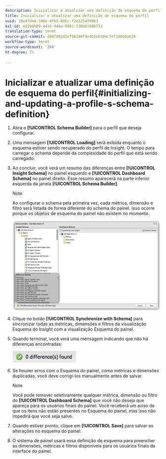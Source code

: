 ```yaml
---
description: Inicializar e atualizar uma definição de esquema do perfil
title: Inicializar e atualizar uma definição de esquema do perfil
uuid: 38e47ded-340e-4f65-b06c-f2e2254f0863
exl-id: e8190909-4416-4d4a-8901-130d01906773
translation-type: tm+mt
source-git-commit: d9df90242ef96188f4e4b5e6d04cfef196b0a628
workflow-type: tm+mt
source-wordcount: '269'
ht-degree: 7%

---
```


# Inicializar e atualizar uma definição de esquema do perfil{#initializing-and-updating-a-profile-s-schema-definition}

1. Abra o **[!UICONTROL Schema Builder]** para o perfil que deseja configurar.
1. Uma mensagem **[!UICONTROL Loading]** será exibida enquanto o esquema estiver sendo recuperado do perfil de Insight. O tempo para carregar o schema depende da complexidade do perfil que está sendo carregado.
1. Ao concluir, você verá um resumo das diferenças entre **[!UICONTROL Insight Schema]** no painel esquerdo e **[!UICONTROL Dashboard Schema]** no painel direito. Esse resumo aparecerá na parte inferior esquerda da janela **[!UICONTROL Schema Builder]**.

   >[!NOTE]
   >
   >Ao configurar o schema pela primeira vez, cada métrica, dimensão e filtro será listada de forma diferente do schema do painel. Isso ocorre porque os objetos de esquema do painel não existem no momento.

   ![](assets/schema_builder2.png)

1. Clique no botão **[!UICONTROL Synchronize with Schema]** para sincronizar todas as métricas, dimensões e filtros da visualização Esquema do Insight com a visualização Esquema do painel.
1. Quando terminar, você verá uma mensagem indicando que não há diferenças encontradas:

   ![](assets/diff_found.png)

1. Se houver erros com o Esquema do painel, como métricas e dimensões duplicadas, você deve corrigi-los manualmente antes de salvar.

   >[!NOTE]
   >
   >Você pode remover seletivamente qualquer métrica, dimensão ou filtro do **[!UICONTROL Dashboard Schema]** que você não deseja que apareça para os usuários finais do painel. Você receberá um aviso de que os itens não estão presentes no Esquema do painel, mas isso não impedirá que você seja salvo.

1. Quando estiver pronto, clique em **[!UICONTROL Save]** para salvar as alterações no esquema do painel.
1. O sistema de painel usará essa definição de esquema para preencher as dimensões, métricas e filtros disponíveis para os usuários finais da interface do painel.

